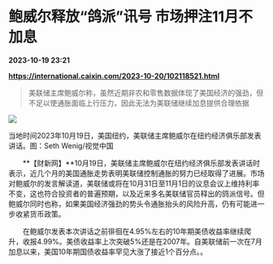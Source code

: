 # 鲍威尔释放“鸽派”讯号 市场押注11月不加息

**2023-10-19 23:21**

**https://international.caixin.com/2023-10-20/102118521.html**

> 美联储主席鲍威尔称，虽然近期非农和零售数据体现了美国经济的强劲，但不足以使通胀面临上行压力，因此无法为美联储继续加息提供合理依据

  

![](https://img.caixin.com/2023-10-20/169775873384933_840_560.jpg)

当地时间2023年10月19日，美国纽约，美联储主席鲍威尔在纽约经济俱乐部发表讲话。图：Seth Wenig/视觉中国

  

　　**【财新网】**10月19日，美联储主席鲍威尔在纽约经济俱乐部发表讲话时表示，近几个月的美国通胀走势表明美联储控制通胀的努力已经取得了进展。市场对鲍威尔的发言解读道，美联储或将在10月31日至11月1日的议息会议上维持利率不变，这也符合投资者的普遍预期，以及近来多名美联储官员释出的鸽派信号。但鲍威尔同时也称，如果美国经济强劲的势头令通胀抬头的风险升高，仍有可能进一步收紧货币政策。

　　在鲍威尔发表本次讲话之前徘徊在4.95%左右的10年期美债收益率继续爬升，收报4.99%。美债收益率上次突破5%还是在2007年。自美联储前一次在7月加息以来，美国10年期国债收益率罕见大涨了接近1个百分点。。